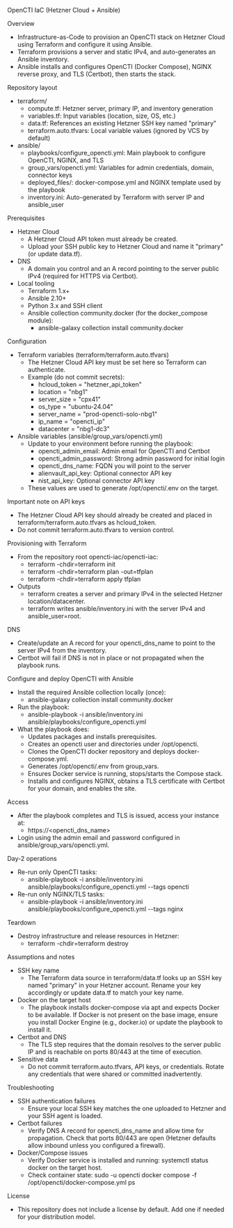 OpenCTI IaC (Hetzner Cloud + Ansible)

Overview
- Infrastructure-as-Code to provision an OpenCTI stack on Hetzner Cloud using Terraform and configure it using Ansible.
- Terraform provisions a server and static IPv4, and auto-generates an Ansible inventory.
- Ansible installs and configures OpenCTI (Docker Compose), NGINX reverse proxy, and TLS (Certbot), then starts the stack.

Repository layout
- terraform/
  - compute.tf: Hetzner server, primary IP, and inventory generation
  - variables.tf: Input variables (location, size, OS, etc.)
  - data.tf: References an existing Hetzner SSH key named "primary"
  - terraform.auto.tfvars: Local variable values (ignored by VCS by default)
- ansible/
  - playbooks/configure_opencti.yml: Main playbook to configure OpenCTI, NGINX, and TLS
  - group_vars/opencti.yml: Variables for admin credentials, domain, connector keys
  - deployed_files/: docker-compose.yml and NGINX template used by the playbook
  - inventory.ini: Auto-generated by Terraform with server IP and ansible_user

Prerequisites
- Hetzner Cloud
  - A Hetzner Cloud API token must already be created.
  - Upload your SSH public key to Hetzner Cloud and name it "primary" (or update data.tf).
- DNS
  - A domain you control and an A record pointing to the server public IPv4 (required for HTTPS via Certbot).
- Local tooling
  - Terraform 1.x+
  - Ansible 2.10+
  - Python 3.x and SSH client
  - Ansible collection community.docker (for the docker_compose module):
    - ansible-galaxy collection install community.docker

Configuration
- Terraform variables (terraform/terraform.auto.tfvars)
  - The Hetzner Cloud API key must be set here so Terraform can authenticate.
  - Example (do not commit secrets):
    - hcloud_token = "hetzner_api_token"
    - location     = "nbg1"
    - server_size  = "cpx41"
    - os_type      = "ubuntu-24.04"
    - server_name  = "prod-opencti-solo-nbg1"
    - ip_name      = "opencti_ip"
    - datacenter   = "nbg1-dc3"
- Ansible variables (ansible/group_vars/opencti.yml)
  - Update to your environment before running the playbook:
    - opencti_admin_email: Admin email for OpenCTI and Certbot
    - opencti_admin_password: Strong admin password for initial login
    - opencti_dns_name: FQDN you will point to the server
    - alienvault_api_key: Optional connector API key
    - nist_api_key: Optional connector API key
  - These values are used to generate /opt/opencti/.env on the target.

Important note on API keys
- The Hetzner Cloud API key should already be created and placed in terraform/terraform.auto.tfvars as hcloud_token.
- Do not commit terraform.auto.tfvars to version control.

Provisioning with Terraform
- From the repository root opencti-iac/opencti-iac:
  - terraform -chdir=terraform init
  - terraform -chdir=terraform plan -out=tfplan
  - terraform -chdir=terraform apply tfplan
- Outputs
  - terraform creates a server and primary IPv4 in the selected Hetzner location/datacenter.
  - terraform writes ansible/inventory.ini with the server IPv4 and ansible_user=root.

DNS
- Create/update an A record for your opencti_dns_name to point to the server IPv4 from the inventory.
- Certbot will fail if DNS is not in place or not propagated when the playbook runs.

Configure and deploy OpenCTI with Ansible
- Install the required Ansible collection locally (once):
  - ansible-galaxy collection install community.docker
- Run the playbook:
  - ansible-playbook -i ansible/inventory.ini ansible/playbooks/configure_opencti.yml
- What the playbook does:
  - Updates packages and installs prerequisites.
  - Creates an opencti user and directories under /opt/opencti.
  - Clones the OpenCTI docker repository and deploys docker-compose.yml.
  - Generates /opt/opencti/.env from group_vars.
  - Ensures Docker service is running, stops/starts the Compose stack.
  - Installs and configures NGINX, obtains a TLS certificate with Certbot for your domain, and enables the site.

Access
- After the playbook completes and TLS is issued, access your instance at:
  - https://<opencti_dns_name>
- Login using the admin email and password configured in ansible/group_vars/opencti.yml.

Day-2 operations
- Re-run only OpenCTI tasks:
  - ansible-playbook -i ansible/inventory.ini ansible/playbooks/configure_opencti.yml --tags opencti
- Re-run only NGINX/TLS tasks:
  - ansible-playbook -i ansible/inventory.ini ansible/playbooks/configure_opencti.yml --tags nginx

Teardown
- Destroy infrastructure and release resources in Hetzner:
  - terraform -chdir=terraform destroy

Assumptions and notes
- SSH key name
  - The Terraform data source in terraform/data.tf looks up an SSH key named "primary" in your Hetzner account. Rename your key accordingly or update data.tf to match your key name.
- Docker on the target host
  - The playbook installs docker-compose via apt and expects Docker to be available. If Docker is not present on the base image, ensure you install Docker Engine (e.g., docker.io) or update the playbook to install it.
- Certbot and DNS
  - The TLS step requires that the domain resolves to the server public IP and is reachable on ports 80/443 at the time of execution.
- Sensitive data
  - Do not commit terraform.auto.tfvars, API keys, or credentials. Rotate any credentials that were shared or committed inadvertently.

Troubleshooting
- SSH authentication failures
  - Ensure your local SSH key matches the one uploaded to Hetzner and your SSH agent is loaded.
- Certbot failures
  - Verify DNS A record for opencti_dns_name and allow time for propagation. Check that ports 80/443 are open (Hetzner defaults allow inbound unless you configured a firewall).
- Docker/Compose issues
  - Verify Docker service is installed and running: systemctl status docker on the target host.
  - Check container state: sudo -u opencti docker compose -f /opt/opencti/docker-compose.yml ps

License
- This repository does not include a license by default. Add one if needed for your distribution model.
